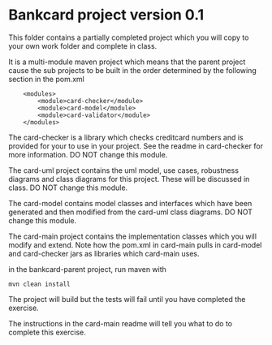 # Bankcard project version 0.1

This folder contains a partially completed project which you will copy to your own work folder and complete in class.

It is a multi-module maven project which means that the parent project cause the sub projects to be built in the order determined by the following section in the pom.xml
```
    <modules>
        <module>card-checker</module>
        <module>card-model</module>
        <module>card-validator</module>
    </modules>
```
The card-checker is a library which checks creditcard numbers and is provided for your to use in your project. 
See the readme in card-checker for more information.
DO NOT change this module.

The card-uml project contains the uml model, use cases, robustness diagrams and class diagrams for this project.
These will be discussed in class.
DO NOT change this module.

The card-model contains model classes and interfaces which have been generated and then modified from the card-uml class diagrams.
DO NOT change this module.

The card-main project contains the implementation classes which you will modify and extend. 
Note how the pom.xml in card-main pulls in card-model and card-checker jars as libraries which card-main uses.

in the bankcard-parent project, run maven with 
```
mvn clean install
```
The project will build but the tests will fail until you have completed the exercise. 

The instructions in the card-main readme will tell you what to do to complete this exercise.
